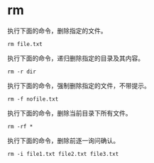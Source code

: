 # rm

执行下面的命令，删除指定的文件。

```
rm file.txt
```

执行下面的命令，递归删除指定的目录及其内容。

```
rm -r dir
```

执行下面的命令，强制删除指定的文件，不带提示。

```
rm -f nofile.txt
```

执行下面的命令，删除当前目录下所有文件。

```
rm -rf *
```

执行下面的命令，删除前逐一询问确认。

```
rm -i file1.txt file2.txt file3.txt
```

